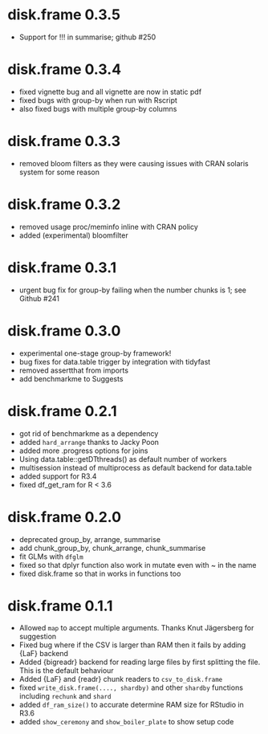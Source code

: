 # disk.frame 0.3.5
* Support for !!! in summarise; github #250

# disk.frame 0.3.4
* fixed vignette bug and all vignette are now in static pdf
* fixed bugs with group-by when run with Rscript
* also fixed bugs with multiple group-by columns

# disk.frame 0.3.3
* removed bloom filters as they were causing issues with CRAN solaris system for some reason

# disk.frame 0.3.2
* removed usage proc/meminfo inline with CRAN policy
* added (experimental) bloomfilter

# disk.frame 0.3.1
* urgent bug fix for group-by failing when the number chunks is 1; see Github #241

# disk.frame 0.3.0
* experimental one-stage group-by framework!
* bug fixes for data.table trigger by integration with tidyfast
* removed assertthat from imports
* add benchmarkme to Suggests


# disk.frame 0.2.1
* got rid of benchmarkme as a dependency
* added `hard_arrange` thanks to Jacky Poon
* added more .progress options for joins
* Using data.table::getDTthreads() as default number of workers
* multisession instead of multiprocess as default backend for data.table
* added support for R3.4
* fixed df_get_ram for R < 3.6

# disk.frame 0.2.0
* deprecated group_by, arrange, summarise
* add chunk_group_by, chunk_arrange, chunk_summarise
* fit GLMs with `dfglm`
* fixed so that dplyr function also work in mutate even with ~ in the name
* fixed disk.frame so that in works in functions too

# disk.frame 0.1.1

* Allowed `map` to accept multiple arguments. Thanks Knut Jägersberg for suggestion
* Fixed bug where if the CSV is larger than RAM then it fails by adding {LaF} backend
* Added {bigreadr} backend for reading large files by first splitting the file. This is the default behaviour
* Added {LaF} and {readr} chunk readers to `csv_to_disk.frame`
* fixed `write_disk.frame(...., shardby)` and other `shardby` functions including `rechunk` and `shard`
* added `df_ram_size()` to accurate determine RAM size for RStudio in R3.6
* added `show_ceremony` and `show_boiler_plate` to show setup code
